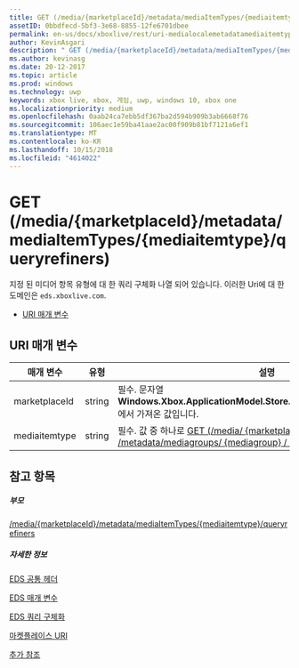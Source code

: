 ```yaml
---
title: GET (/media/{marketplaceId}/metadata/mediaItemTypes/{mediaitemtype}/queryrefiners)
assetID: 0bbdfecd-5bf3-3e68-8855-12fe6701dbee
permalink: en-us/docs/xboxlive/rest/uri-medialocalemetadatamediaitemtypequeryrefinersget.html
author: KevinAsgari
description: " GET (/media/{marketplaceId}/metadata/mediaItemTypes/{mediaitemtype}/queryrefiners)"
ms.author: kevinasg
ms.date: 20-12-2017
ms.topic: article
ms.prod: windows
ms.technology: uwp
keywords: xbox live, xbox, 게임, uwp, windows 10, xbox one
ms.localizationpriority: medium
ms.openlocfilehash: 0aab24ca7ebb5df367ba2d594b909b3ab6668f76
ms.sourcegitcommit: 106aec1e59ba41aae2ac00f909b81bf7121a6ef1
ms.translationtype: MT
ms.contentlocale: ko-KR
ms.lasthandoff: 10/15/2018
ms.locfileid: "4614022"
---
```

# <a name="get-mediamarketplaceidmetadatamediaitemtypesmediaitemtypequeryrefiners"></a>GET (/media/{marketplaceId}/metadata/mediaItemTypes/{mediaitemtype}/queryrefiners)
지정 된 미디어 항목 유형에 대 한 쿼리 구체화 나열 되어 있습니다. 이러한 Uri에 대 한 도메인은 `eds.xboxlive.com`.
 
  * [URI 매개 변수](#ID4EV)
 
<a id="ID4EV"></a>

 
## <a name="uri-parameters"></a>URI 매개 변수
 
| 매개 변수| 유형| 설명| 
| --- | --- | --- | 
| marketplaceId| string| 필수. 문자열 <b>Windows.Xbox.ApplicationModel.Store.Configuration.MarketplaceId</b>에서 가져온 값입니다.| 
| mediaitemtype| string| 필수. 값 중 하나로 [GET (/media/ {marketplaceId} / /metadata/mediagroups/ {mediagroup} / mediaItemTypes)](uri-medialocalemetadatamediagroupsmediaitemtypesget.md).| 
  
<a id="ID4EAB"></a>

 
## <a name="see-also"></a>참고 항목
 
<a id="ID4ECB"></a>

 
##### <a name="parent"></a>부모 

[/media/{marketplaceId}/metadata/mediaItemTypes/{mediaitemtype}/queryrefiners](uri-medialocalemetadatamediaitemtypequeryrefiners.md)

  
<a id="ID4EMB"></a>

 
##### <a name="further-information"></a>자세한 정보 

[EDS 공통 헤더](../../additional/edscommonheaders.md)

 [EDS 매개 변수](../../additional/edsparameters.md)

 [EDS 쿼리 구체화](../../additional/edsqueryrefiners.md)

 [마켓플레이스 URI](atoc-reference-marketplace.md)

 [추가 참조](../../additional/atoc-xboxlivews-reference-additional.md)

   
